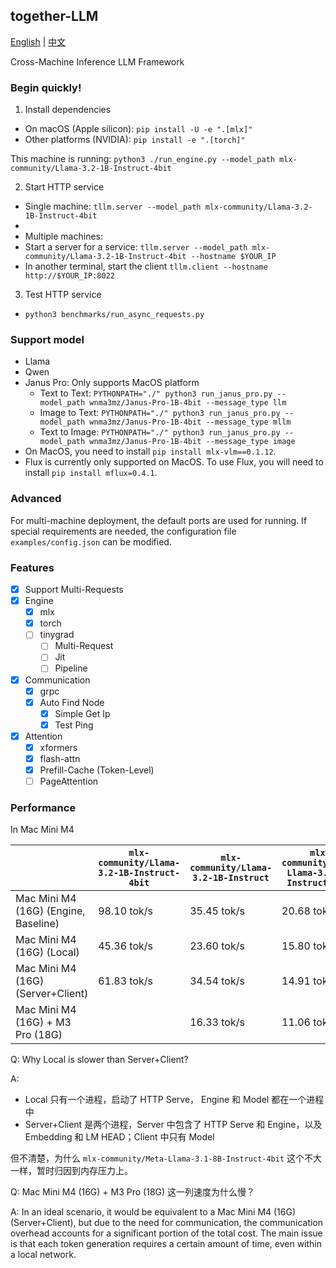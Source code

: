 ## together-LLM

[English](README_EN.md) | [中文](README.md) 

Cross-Machine Inference LLM Framework

### Begin quickly!

1. Install dependencies

- On macOS (Apple silicon): `pip install -U -e ".[mlx]"`
- Other platforms (NVIDIA): `pip install -e ".[torch]"`

This machine is running: `python3 ./run_engine.py --model_path mlx-community/Llama-3.2-1B-Instruct-4bit`

2. Start HTTP service

- Single machine: `tllm.server --model_path mlx-community/Llama-3.2-1B-Instruct-4bit`
- 
- Multiple machines:
- Start a server for a service: `tllm.server --model_path mlx-community/Llama-3.2-1B-Instruct-4bit --hostname $YOUR_IP`
- In another terminal, start the client `tllm.client --hostname http://$YOUR_IP:8022`

3. Test HTTP service

- `python3 benchmarks/run_async_requests.py`

### Support model

- Llama
- Qwen
- Janus Pro: Only supports MacOS platform
  - Text to Text: `PYTHONPATH="./" python3 run_janus_pro.py --model_path wnma3mz/Janus-Pro-1B-4bit --message_type llm`
  - Image to Text: `PYTHONPATH="./" python3 run_janus_pro.py --model_path wnma3mz/Janus-Pro-1B-4bit --message_type mllm`
  - Text to Image: `PYTHONPATH="./" python3 run_janus_pro.py --model_path wnma3mz/Janus-Pro-1B-4bit --message_type image`
- On MacOS, you need to install `pip install mlx-vlm==0.1.12`.
- Flux is currently only supported on MacOS. To use Flux, you will need to install `pip install mflux=0.4.1`.

### Advanced

For multi-machine deployment, the default ports are used for running. If special requirements are needed, the configuration file `examples/config.json` can be modified.


### Features

- [X] Support Multi-Requests
- [X] Engine
  - [X] mlx
  - [X] torch
  - [ ] tinygrad
    - [ ] Multi-Request
    - [ ] Jit
    - [ ] Pipeline
- [X] Communication
  - [X] grpc
  - [X] Auto Find Node
    - [X] Simple Get Ip
    - [X] Test Ping
- [X] Attention
  - [X] xformers
  - [X] flash-attn
  - [X] Prefill-Cache (Token-Level)
  - [ ] PageAttention

### Performance

In Mac Mini M4

|                                      | `mlx-community/Llama-3.2-1B-Instruct-4bit` | `mlx-community/Llama-3.2-1B-Instruct` | `mlx-community/Meta-Llama-3.1-8B-Instruct-4bit` | `mlx-community/Meta-Llama-3.1-8B-Instruct-bf16` |
| ------------------------------------ | -------------------------------------------- | --------------------------------------- | ------------------------------------------------- | ------------------------------------------------- |
| Mac Mini M4 (16G) (Engine, Baseline) | 98.10 tok/s                                 | 35.45 tok/s                             | 20.68 tok/s                                       | No Memory                                         |
| Mac Mini M4 (16G) (Local)            | 45.36 tok/s                                 | 23.60 tok/s                             | 15.80 tok/s                                       | No Memory                                         |
| Mac Mini M4 (16G) (Server+Client)    | 61.83 tok/s                                 | 34.54 tok/s                             | 14.91 tok/s                                       | No Memory                                         |
| Mac Mini M4 (16G) + M3 Pro (18G)     |                                              | 16.33 tok/s                             | 11.06 tok/s                                       | 5.64 tok/s                                        |

Q: Why Local is slower than Server+Client?

A:

- Local 只有一个进程，启动了 HTTP Serve， Engine 和 Model 都在一个进程中
- Server+Client 是两个进程，Server 中包含了 HTTP Serve 和 Engine，以及 Embedding 和 LM HEAD；Client 中只有 Model

但不清楚，为什么 `mlx-community/Meta-Llama-3.1-8B-Instruct-4bit` 这个不大一样，暂时归因到内存压力上。

Q: Mac Mini M4 (16G) + M3 Pro (18G) 这一列速度为什么慢？

A: In an ideal scenario, it would be equivalent to a Mac Mini M4 (16G) (Server+Client), but due to the need for communication, the communication overhead accounts for a significant portion of the total cost. The main issue is that each token generation requires a certain amount of time, even within a local network.
